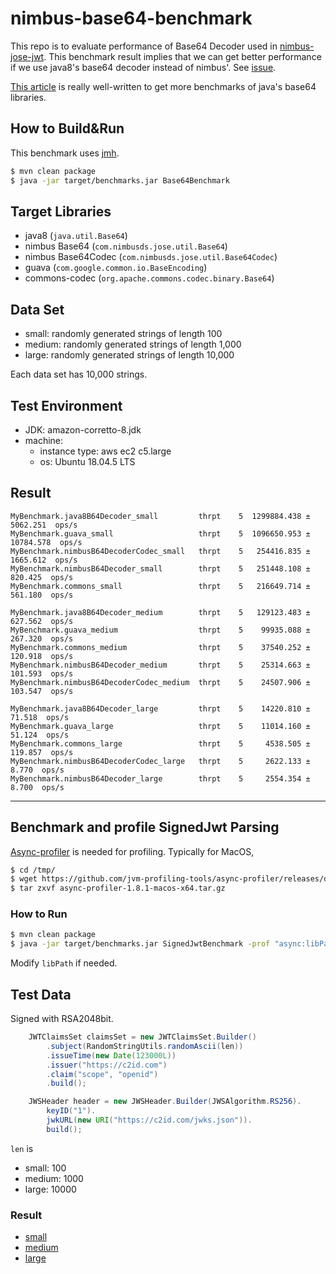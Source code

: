 # nimbus-base64-benchmark
This repo is to evaluate performance of Base64 Decoder used in [nimbus-jose-jwt](https://bitbucket.org/connect2id/nimbus-jose-jwt/).
This benchmark result implies that we can get better performance if we use java8's base64 decoder instead of nimbus'.
See [issue](https://bitbucket.org/connect2id/nimbus-jose-jwt/issues/380/switch-to-java8s-base64-decoder-for).

[This article](http://java-performance.info/base64-encoding-and-decoding-performance) is really well-written
to get more benchmarks of java's base64 libraries.

## How to Build&Run
This benchmark uses [jmh](https://openjdk.java.net/projects/code-tools/jmh/).
```bash
$ mvn clean package
$ java -jar target/benchmarks.jar Base64Benchmark
```

## Target Libraries
- java8 (`java.util.Base64`)
- nimbus Base64 (`com.nimbusds.jose.util.Base64`)
- nimbus Base64Codec (`com.nimbusds.jose.util.Base64Codec`)
- guava (`com.google.common.io.BaseEncoding`)
- commons-codec (`org.apache.commons.codec.binary.Base64`)

## Data Set
- small: randomly generated strings of length 100 
- medium: randomly generated strings of length 1,000
- large: randomly generated strings of length 10,000

Each data set has 10,000 strings.


## Test Environment
- JDK: amazon-corretto-8.jdk
- machine: 
  - instance type: aws ec2 c5.large
  - os: Ubuntu 18.04.5 LTS

## Result
```
MyBenchmark.java8B64Decoder_small         thrpt    5  1299884.438 ±  5062.251  ops/s
MyBenchmark.guava_small                   thrpt    5  1096650.953 ± 10784.578  ops/s
MyBenchmark.nimbusB64DecoderCodec_small   thrpt    5   254416.835 ±  1665.612  ops/s
MyBenchmark.nimbusB64Decoder_small        thrpt    5   251448.108 ±   820.425  ops/s
MyBenchmark.commons_small                 thrpt    5   216649.714 ±   561.180  ops/s
```

```
MyBenchmark.java8B64Decoder_medium        thrpt    5   129123.483 ±   627.562  ops/s
MyBenchmark.guava_medium                  thrpt    5    99935.088 ±   267.320  ops/s
MyBenchmark.commons_medium                thrpt    5    37540.252 ±   120.918  ops/s
MyBenchmark.nimbusB64Decoder_medium       thrpt    5    25314.663 ±   101.593  ops/s
MyBenchmark.nimbusB64DecoderCodec_medium  thrpt    5    24507.906 ±   103.547  ops/s
```

```
MyBenchmark.java8B64Decoder_large         thrpt    5    14220.810 ±    71.518  ops/s
MyBenchmark.guava_large                   thrpt    5    11014.160 ±    51.124  ops/s
MyBenchmark.commons_large                 thrpt    5     4538.505 ±   119.857  ops/s
MyBenchmark.nimbusB64DecoderCodec_large   thrpt    5     2622.133 ±     8.770  ops/s
MyBenchmark.nimbusB64Decoder_large        thrpt    5     2554.354 ±     8.700  ops/s
```

---

## Benchmark and profile SignedJwt Parsing
[Async-profiler](https://github.com/jvm-profiling-tools/async-profiler) is needed for profiling.
Typically for MacOS,
```bash
$ cd /tmp/
$ wget https://github.com/jvm-profiling-tools/async-profiler/releases/download/v1.8.1/async-profiler-1.8.1-macos-x64.tar.gz
$ tar zxvf async-profiler-1.8.1-macos-x64.tar.gz
```

### How to Run
```bash
$ mvn clean package
$ java -jar target/benchmarks.jar SignedJwtBenchmark -prof "async:libPath=/tmp/async-profiler-1.8.1-macos-x64/build/libasyncProfiler.so;output=flamegraph" 
```
Modify `libPath` if needed.

## Test Data
Signed with RSA2048bit.
```java
    JWTClaimsSet claimsSet = new JWTClaimsSet.Builder()
        .subject(RandomStringUtils.randomAscii(len))
        .issueTime(new Date(123000L))
        .issuer("https://c2id.com")
        .claim("scope", "openid")
        .build();

    JWSHeader header = new JWSHeader.Builder(JWSAlgorithm.RS256).
        keyID("1").
        jwkURL(new URI("https://c2id.com/jwks.json")).
        build();
```
`len` is
- small: 100
- medium: 1000
- large: 10000  


### Result
- [small](./com.yueki.SignedJwtBenchmark.JwtParse_small-Throughput/flame-cpu-forward.svg)
- [medium](./com.yueki.SignedJwtBenchmark.JwtParse_medium-Throughput/flame-cpu-forward.svg)
- [large](./com.yueki.SignedJwtBenchmark.JwtParse_large-Throughput/flame-cpu-forward.svg)
